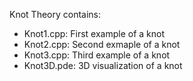 Knot Theory contains:
- Knot1.cpp: First example of a knot
- Knot2.cpp: Second exmaple of a knot
- Knot3.cpp: Third example of a knot 
- Knot3D.pde: 3D visualization of a knot 


